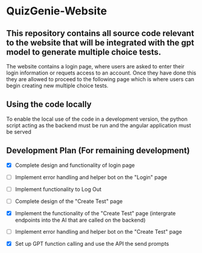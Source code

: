 # QuizGenie-Website
## This repository contains all source code relevant to the website that will be integrated with the gpt model to generate multiple choice tests.

The website contains a login page, where users are asked to enter their login information or requets access to an account. Once they have done this they are allowed to proceed to the following page which is where users can begin creating new multiple choice tests.

## Using the code locally
To enable the local use of the code in a development version, the python script acting as the backend must be run and the angular application must be served

## Development Plan (For remaining development)

- [x] Complete design and functionality of login page
- [ ] Implement error handling and helper bot on the "Login" page
- [ ] Implement functionality to Log Out
- [ ] Complete design of the "Create Test" page 
- [x] Implement the functionality of the "Create Test" page (intergrate endpoints into the AI that are called on the backend)
- [ ] Implement error handling and helper bot on the "Create Test" page
- [x] Set up GPT function calling and use the API the send prompts  

